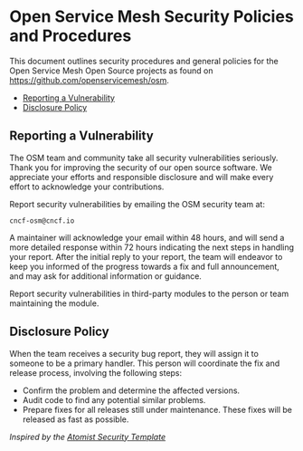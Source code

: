# Open Service Mesh Security Policies and Procedures

This document outlines security procedures and general policies for the
Open Service Mesh Open Source projects as found on https://github.com/openservicemesh/osm.

  * [Reporting a Vulnerability](#reporting-a-vulnerability)
  * [Disclosure Policy](#disclosure-policy)

## Reporting a Vulnerability 

The OSM team and community take all security vulnerabilities
seriously. Thank you for improving the security of our open source 
software. We appreciate your efforts and responsible disclosure and will
make every effort to acknowledge your contributions.

Report security vulnerabilities by emailing the OSM security team at:

    cncf-osm@cncf.io

A maintainer will acknowledge your email within 48 hours, and will
send a more detailed response within 72 hours indicating the next steps in 
handling your report. After the initial reply to your report, the team
will endeavor to keep you informed of the progress towards a fix and
full announcement, and may ask for additional information or guidance.

Report security vulnerabilities in third-party modules to the person or 
team maintaining the module.

## Disclosure Policy

When the team receives a security bug report, they will assign it
to someone to be a primary handler. This person will coordinate the fix 
and release process, involving the following steps:

  * Confirm the problem and determine the affected versions.
  * Audit code to find any potential similar problems.
  * Prepare fixes for all releases still under maintenance. These fixes
    will be released as fast as possible.

*Inspired by the [Atomist Security Template](https://github.com/atomist/samples/blob/master/SECURITY.md)*
